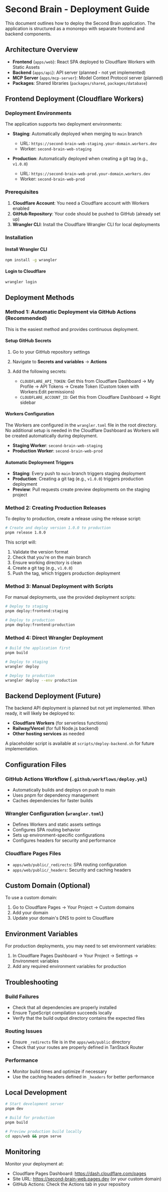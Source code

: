 # Second Brain - Deployment Guide

This document outlines how to deploy the Second Brain application. The application is structured as a monorepo with separate frontend and backend components.

## Architecture Overview

- **Frontend** (`apps/web`): React SPA deployed to Cloudflare Workers with Static Assets
- **Backend** (`apps/api`): API server (planned - not yet implemented)
- **MCP Server** (`apps/mcp-server`): Model Context Protocol server (planned)
- **Packages**: Shared libraries (`packages/shared`, `packages/database`)

## Frontend Deployment (Cloudflare Workers)

### Deployment Environments

The application supports two deployment environments:

- **Staging**: Automatically deployed when merging to `main` branch
  - URL: `https://second-brain-web-staging.your-domain.workers.dev`
  - Worker: `second-brain-web-staging`
  
- **Production**: Automatically deployed when creating a git tag (e.g., `v1.0.0`)
  - URL: `https://second-brain-web-prod.your-domain.workers.dev`
  - Worker: `second-brain-web-prod`

### Prerequisites

1. **Cloudflare Account**: You need a Cloudflare account with Workers enabled
2. **GitHub Repository**: Your code should be pushed to GitHub (already set up)
3. **Wrangler CLI**: Install the Cloudflare Wrangler CLI for local deployments

### Installation

#### Install Wrangler CLI

```bash
npm install -g wrangler
```

#### Login to Cloudflare

```bash
wrangler login
```

## Deployment Methods

### Method 1: Automatic Deployment via GitHub Actions (Recommended)

This is the easiest method and provides continuous deployment.

#### Setup GitHub Secrets

1. Go to your GitHub repository settings
2. Navigate to **Secrets and variables** → **Actions**
3. Add the following secrets:

   - `CLOUDFLARE_API_TOKEN`: Get this from Cloudflare Dashboard → My Profile → API Tokens → Create Token (Custom token with Workers:Edit permissions)
   - `CLOUDFLARE_ACCOUNT_ID`: Get this from Cloudflare Dashboard → Right sidebar

#### Workers Configuration

The Workers are configured in the `wrangler.toml` file in the root directory. No additional setup is needed in the Cloudflare Dashboard as Workers will be created automatically during deployment.

- **Staging Worker**: `second-brain-web-staging`
- **Production Worker**: `second-brain-web-prod`

#### Automatic Deployment Triggers

- **Staging**: Every push to `main` branch triggers staging deployment
- **Production**: Creating a git tag (e.g., `v1.0.0`) triggers production deployment
- **Preview**: Pull requests create preview deployments on the staging project

### Method 2: Creating Production Releases

To deploy to production, create a release using the release script:

```bash
# Create and deploy version 1.0.0 to production
pnpm release 1.0.0
```

This script will:

1. Validate the version format
2. Check that you're on the main branch
3. Ensure working directory is clean
4. Create a git tag (e.g., `v1.0.0`)
5. Push the tag, which triggers production deployment

### Method 3: Manual Deployment with Scripts

For manual deployments, use the provided deployment scripts:

```bash
# Deploy to staging
pnpm deploy:frontend:staging

# Deploy to production
pnpm deploy:frontend:production
```

### Method 4: Direct Wrangler Deployment

```bash
# Build the application first
pnpm build

# Deploy to staging
wrangler deploy

# Deploy to production
wrangler deploy --env production
```

## Backend Deployment (Future)

The backend API deployment is planned but not yet implemented. When ready, it will likely be deployed to:

- **Cloudflare Workers** (for serverless functions)
- **Railway/Vercel** (for full Node.js backend)
- **Other hosting services** as needed

A placeholder script is available at `scripts/deploy-backend.sh` for future implementation.

## Configuration Files

### GitHub Actions Workflow (`.github/workflows/deploy.yml`)

- Automatically builds and deploys on push to main
- Uses pnpm for dependency management
- Caches dependencies for faster builds

### Wrangler Configuration (`wrangler.toml`)

- Defines Workers and static assets settings
- Configures SPA routing behavior
- Sets up environment-specific configurations
- Configures headers for security and performance

### Cloudflare Pages Files

- `apps/web/public/_redirects`: SPA routing configuration
- `apps/web/public/_headers`: Security and caching headers

## Custom Domain (Optional)

To use a custom domain:

1. Go to Cloudflare Pages → Your Project → Custom domains
2. Add your domain
3. Update your domain's DNS to point to Cloudflare

## Environment Variables

For production deployments, you may need to set environment variables:

1. In Cloudflare Pages Dashboard → Your Project → Settings → Environment variables
2. Add any required environment variables for production

## Troubleshooting

### Build Failures

- Check that all dependencies are properly installed
- Ensure TypeScript compilation succeeds locally
- Verify that the build output directory contains the expected files

### Routing Issues

- Ensure `_redirects` file is in the `apps/web/public` directory
- Check that your routes are properly defined in TanStack Router

### Performance

- Monitor build times and optimize if necessary
- Use the caching headers defined in `_headers` for better performance

## Local Development

```bash
# Start development server
pnpm dev

# Build for production
pnpm build

# Preview production build locally
cd apps/web && pnpm serve
```

## Monitoring

Monitor your deployment at:

- Cloudflare Pages Dashboard: <https://dash.cloudflare.com/pages>
- Site URL: <https://second-brain-web.pages.dev> (or your custom domain)
- GitHub Actions: Check the Actions tab in your repository
